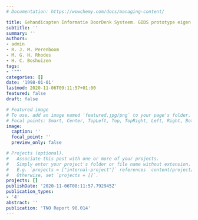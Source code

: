 ```yaml
---
# Documentation: https://wowchemy.com/docs/managing-content/

title: Gehandicapten Informatie DoorDenk Systeem. GIDS prototype eigen betalingen
subtitle: ''
summary: ''
authors:
- admin
- R. J. M. Perenboom
- M. G. H. Rhodes
- H. C. Boshuizen
tags:
- '""'
categories: []
date: '1998-01-01'
lastmod: 2020-11-06T09:11:57+01:00
featured: false
draft: false

# Featured image
# To use, add an image named `featured.jpg/png` to your page's folder.
# Focal points: Smart, Center, TopLeft, Top, TopRight, Left, Right, BottomLeft, Bottom, BottomRight.
image:
  caption: ''
  focal_point: ''
  preview_only: false

# Projects (optional).
#   Associate this post with one or more of your projects.
#   Simply enter your project's folder or file name without extension.
#   E.g. `projects = ["internal-project"]` references `content/project/deep-learning/index.md`.
#   Otherwise, set `projects = []`.
projects: []
publishDate: '2020-11-06T08:11:57.792945Z'
publication_types:
- '4'
abstract: ''
publication: 'TNO Report 98.014'
---
```

